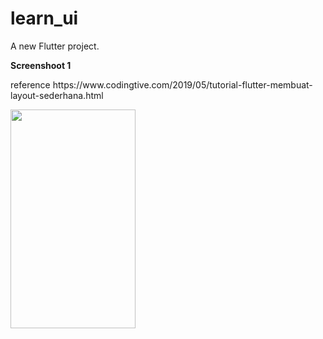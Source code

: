 # learn_ui

A new Flutter project.

<p><b>Screenshoot 1</b></p>
<p>reference
https://www.codingtive.com/2019/05/tutorial-flutter-membuat-layout-sederhana.html</p>

<img align="left" src="lib/images/1.png" width="200" height="350">
<br>

